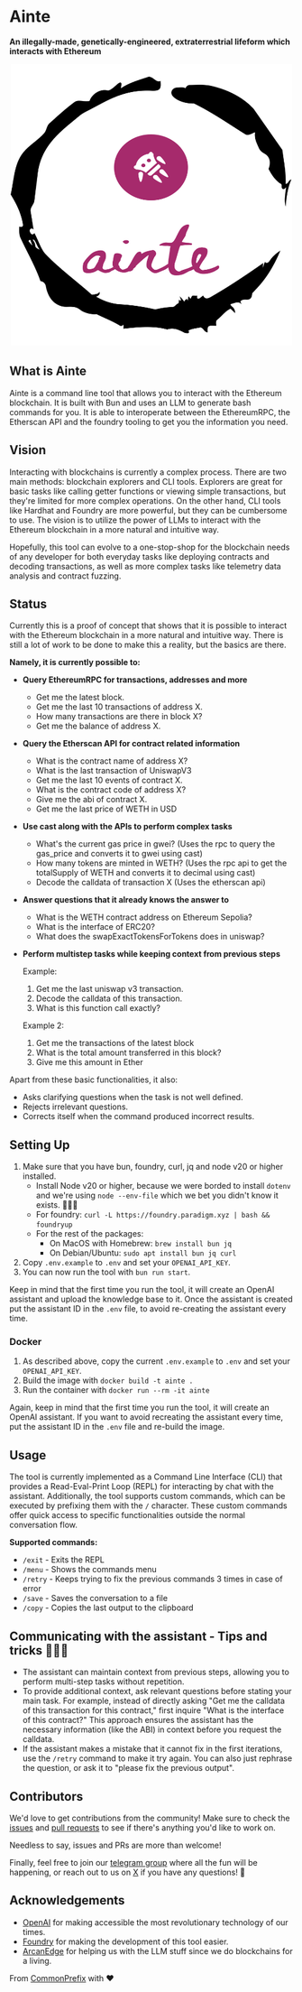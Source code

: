 # Ainte

**An illegally-made, genetically-engineered, extraterrestrial lifeform which interacts with Ethereum**

<p align="center">
    <img src="./logo.svg" width="500" height="500" alight=>
</p>

## What is Ainte

Ainte is a command line tool that allows you to interact with the Ethereum blockchain. It is built with Bun and uses an LLM to generate bash commands for you. It is able to interoperate between the EthereumRPC, the Etherscan API and the foundry tooling to get you the information you need.

## Vision

Interacting with blockchains is currently a complex process. There are two main methods: blockchain explorers and CLI tools. Explorers are great for basic tasks like calling getter functions or viewing simple transactions, but they're limited for more complex operations. On the other hand, CLI tools like Hardhat and Foundry are more powerful, but they can be cumbersome to use. The vision is to utilize the power of LLMs to interact with the Ethereum blockchain in a more natural and intuitive way.

Hopefully, this tool can evolve to a one-stop-shop for the blockchain needs of any developer for both everyday tasks like deploying contracts and decoding transactions, as well as more complex tasks like telemetry data analysis and contract fuzzing.

## Status

Currently this is a proof of concept that shows that it is possible to interact with the Ethereum blockchain in a more natural and intuitive way. There is still a lot of work to be done to make this a reality, but the basics are there.

**Namely, it is currently possible to:**

- **Query EthereumRPC for transactions, addresses and more**
    - Get me the latest block.
    - Get me the last 10 transactions of address X.
    - How many transactions are there in block X?
    - Get me the balance of address X.

- **Query the Etherscan API for contract related information**
    - What is the contract name of address X?
    - What is the last transaction of UniswapV3
    - Get me the last 10 events of contract X.
    - What is the contract code of address X?
    - Give me the abi of contract X.
    - Get me the last price of WETH in USD

- **Use cast along with the APIs to perform complex tasks**
    - What's the current gas price in gwei? (Uses the rpc to query the gas_price and converts it to gwei using cast)
    - How many tokens are minted in WETH? (Uses the rpc api to get the totalSupply of WETH and converts it to decimal using cast)
    - Decode the calldata of transaction X (Uses the etherscan api)

- **Answer questions that it already knows the answer to**
    - What is the WETH contract address on Ethereum Sepolia?
    - What is the interface of ERC20?
    - What does the swapExactTokensForTokens does in uniswap?

- **Perform multistep tasks while keeping context from previous steps**

    Example:
    1. Get me the last uniswap v3 transaction.
    2. Decode the calldata of this transaction.
    3. What is this function call exactly?

    Example 2:
    1. Get me the transactions of the latest block
    2. What is the total amount transferred in this block?
    3. Give me this amount in Ether

Apart from these basic functionalities, it also:

* Asks clarifying questions when the task is not well defined.
* Rejects irrelevant questions.
* Corrects itself when the command produced incorrect results.

## Setting Up

1. Make sure that you have bun, foundry, curl, jq and node v20 or higher installed.
    - Install Node v20 or higher, because we were borded to install `dotenv` and we're using `node --env-file` which we bet you didn't know it exists. 🙋🏼‍♀️
    - For foundry: `curl -L https://foundry.paradigm.xyz | bash && foundryup`
    - For the rest of the packages: 
        - On MacOS with Homebrew: `brew install bun jq`
        - On Debian/Ubuntu: `sudo apt install bun jq curl`
2. Copy `.env.example` to `.env` and set your `OPENAI_API_KEY`.
3. You can now run the tool with `bun run start`.

Keep in mind that the first time you run the tool, it will create an OpenAI assistant and upload the knowledge base to it. Once the assistant is created put the assistant ID in the `.env` file, to avoid re-creating the assistant every time.

### Docker

1. As described above, copy the current `.env.example` to `.env` and set your `OPENAI_API_KEY`.
2. Build the image with `docker build -t ainte .`
3. Run the container with `docker run --rm -it ainte`

Again, keep in mind that the first time you run the tool, it will create an OpenAI assistant. If you want to avoid recreating the assistant every time, put the assistant ID in the `.env` file and re-build the image.

## Usage

The tool is currently implemented as a Command Line Interface (CLI) that provides a Read-Eval-Print Loop (REPL) for interacting by chat with the assistant. Additionally, the tool supports custom commands, which can be executed by prefixing them with the `/` character. These custom commands offer quick access to specific functionalities outside the normal conversation flow.

**Supported commands:**

- `/exit` - Exits the REPL
- `/menu` - Shows the commands menu
- `/retry` - Keeps trying to fix the previous commands 3 times in case of error
- `/save` - Saves the conversation to a file
- `/copy` - Copies the last output to the clipboard

## Communicating with the assistant - Tips and tricks 🕵🏽‍♀️

- The assistant can maintain context from previous steps, allowing you to perform multi-step tasks without repetition.
- To provide additional context, ask relevant questions before stating your main task. For example, instead of directly asking "Get me the calldata of this transaction for this contract," first inquire "What is the interface of this contract?" This approach ensures the assistant has the necessary information (like the ABI) in context before you request the calldata.
- If the assistant makes a mistake that it cannot fix in the first iterations, use the `/retry` command to make it try again. You can also just rephrase the question, or ask it to "please fix the previous output".

## Contributors

We'd love to get contributions from the community! Make sure to check the [issues](https://github.com/commonprefix/ainte/issues) and [pull requests](https://github.com/commonprefix/ainte/pulls) to see if there's anything you'd like to work on.

Needless to say, issues and PRs are more than welcome!

Finally, feel free to join our [telegram group](https://t.me/aintecli) where all the fun will be happening, or reach out to us on [X](https://x.com/commonprefix) if you have any questions! 🚀

## Acknowledgements

- [OpenAI](https://openai.com/) for making accessible the most revolutionary technology of our times.
- [Foundry](https://github.com/foundry-rs/foundry) for making the development of this tool easier.
- [ArcanEdge](https://www.arcanedge.ai/) for helping us with the LLM stuff since we do blockchains for a living.

From [CommonPrefix](https://commonprefix.com) with ❤️